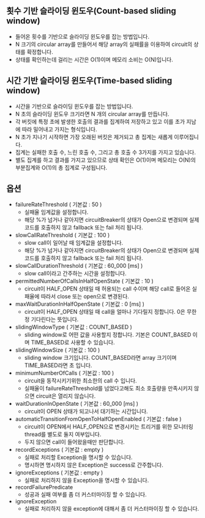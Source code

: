

## 횟수 기반 슬라이딩 윈도우(Count-based sliding window)

- 들어온 횟수를 기반으로 슬라이딩 윈도우를 잡는 방법입니다. 
- N 크기의 circular array를 만들어서 해당 array의 실패률을 이용하여 circuit의 상태를 확정합니다. 
- 상태를 확인하는데 걸리는 시간은 O(1)이며 메모리 소비는 O(N)입니다.

## 시간 기반 슬라이딩 윈도우(Time-based sliding window)

- 시간을 기반으로 슬라이딩 윈도우를 잡는 방법입니다. 
- N 초의 슬라이딩 윈도우 크기라면 N 개의 circular array를 만듭니다. 
- 각 버킷에 특정 초에 발생한 호출의 결과를 집계하여 저장하고 있고 이를 초가 지남에 따라 밀어내고 가지는 형식입니다. 
- N 초가 지나기 시작하면 가장 오래된 버킷은 제거되고 총 집계는 새롭게 이루어집니다. 
- 집계는 실패한 호출 수, 느린 호출 수, 그리고 총 호출 수 3가지를 가지고 있습니다. 
- 별도 집계를 하고 결과를 가지고 있으므로 상태 확인은 O(1)이며 메모리는 O(N)의 부분집계와 O(1)의 총 집계로 구성됩니다.

## 옵션

- failureRateThreshold ( 기본값 : 50 )
  - 실패율 임계값을 설정합니다. 
  - 해당 %가 넘거나 같아지면 circuitBreaker의 상태가 Open으로 변경되며 실제 코드를 호출하지 않고 fallback 또는 fail 처리 됩니다.
- slowCallRateThreshold ( 기본값 : 100 )
  - slow call이 일어날 때 임계값을 설정합니다. 
  - 해당 %가 넘거나 같아지면 circuitBreaker의 상태가 Open으로 변경되며 실제 코드를 호출하지 않고 fallback 또는 fail 처리 됩니다.
- slowCallDurationThreshold ( 기본값 : 60_000 [ms] )
  - slow call이라고 간주하는 시간을 설정합니다.
- permittedNumberOfCallsInHalfOpenState ( 기본값 : 10 )
  - circuit이 HALF_OPEN 상태일 때 허용되는 call 수이며 해당 call로 들어온 실패율에 따라서 close 또는 open으로 변경된다.
- maxWaitDurationInHalfOpenState ( 기본값 : 0 [ms] )
  - circuit이 HALF_OPEN 상태일 때 call을 얼마나 기다릴지 정합니다. 0은 무한정 기다린다는 뜻입니다.
- slidingWindowType ( 기본값 : COUNT_BASED )
  - sliding window로 어떤 값을 사용할지 정합니다. 기본은 COUNT_BASED 이며 TIME_BASED로 사용할 수 있습니다.
- slidingWindowSize ( 기본값 : 100 )
  - sliding window 크기입니다. COUNT_BASED라면 array 크기이며 TIME_BASED라면 초 입니다.
- minimumNumberOfCalls ( 기본값 : 100 )
  - circuit을 동작시키기위한 최소한의 call 수 입니다. 
  - 실패율이 failureRateThreshold를 넘었다고해도 최소 호출량을 만족시키지 않으면 circuit은 열리지 않습니다.
- waitDurationInOpenState ( 기본값 : 60_000 [ms] )
  - circuit이 OPEN 상태가 되고나서 대기하는 시간입니다.
- automaticTransitionFromOpenToHalfOpenEnabled ( 기본값 : false )
  - circuit이 OPEN에서 HALF_OPEN으로 변경시키는 트리거를 위한 모니터링 thread를 별도로 둘지 여부입니다. 
  - 두지 않으면 call이 들어왔을때만 판단합니다.
- recordExceptions ( 기본값 : empty )
  - 실패로 처리할 Exception을 명시할 수 있습니다. 
  - 명시하면 명시하지 않은 Exception은 success로 간주합니다.
- ignoreExceptions ( 기본값 : empty )
  - 실패로 처리하지 않을 Exception을 명시할 수 있습니다.
- recordFailurePredicate
  - 성공과 실패 여부를 좀 더 커스터마이징 할 수 있습니다.
- ignoreException
  - 실패로 처리하지 않을 exception에 대해서 좀 더 커스터마이징 할 수 있습니다.